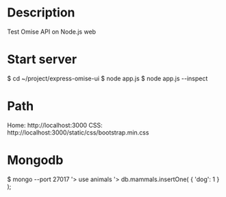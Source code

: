 # Description
Test Omise API on Node.js web

# Start server
$ cd ~/project/express-omise-ui
$ node app.js
$ node app.js --inspect

# Path
Home: http://localhost:3000
CSS: http://localhost:3000/static/css/bootstrap.min.css

# Mongodb

$ mongo --port 27017
'> use animals
'> db.mammals.insertOne( { 'dog': 1 } );
